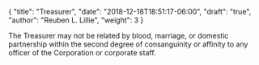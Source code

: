 {
	"title": "Treasurer",
	"date": "2018-12-18T18:51:17-06:00",
	"draft": "true",
	"author": "Reuben L. Lillie",
	"weight": 3
}

The Treasurer may not be related by blood, marriage, or domestic partnership within the second degree of consanguinity or affinity to any officer of the Corporation or corporate staff.
